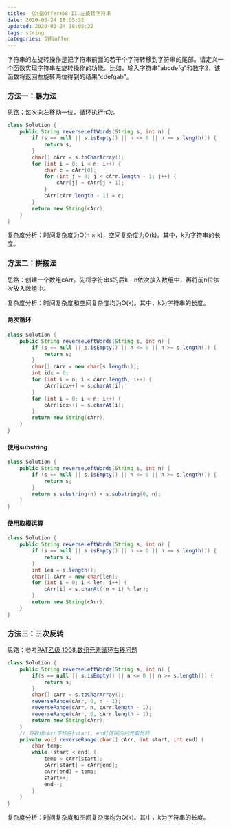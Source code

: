 ```yaml
---
title: 《剑指Offer》58-II.左旋转字符串
date: 2020-03-24 18:05:32
updated: 2020-03-24 18:05:32
tags: string
categories: 剑指offer
---
```


字符串的左旋转操作是把字符串前面的若干个字符转移到字符串的尾部。请定义一个函数实现字符串左旋转操作的功能。比如，输入字符串"abcdefg"和数字2，该函数将返回左旋转两位得到的结果"cdefgab"。

<!--more-->

### 方法一：暴力法

思路：每次向左移动一位，循环执行n次。

```java
class Solution {
    public String reverseLeftWords(String s, int n) {
        if (s == null || s.isEmpty() || n <= 0 || n >= s.length()) {
            return s;
        }
        char[] cArr = s.toCharArray();
        for (int i = 0; i < n; i++) {
            char c = cArr[0];
            for (int j = 0; j < cArr.length - 1; j++) {
                cArr[j] = cArr[j + 1];
            }
            cArr[cArr.length - 1] = c;
        }
        return new String(cArr);
    }
}
```

复杂度分析：时间复杂度为O(n × k)，空间复杂度为O(k)。其中，k为字符串的长度。

### 方法二：拼接法

思路：创建一个数组cArr。先将字符串s的后k - n依次放入数组中，再将前n位依次放入数组中。

复杂度分析：时间复杂度和空间复杂度均为O(k)。其中，k为字符串的长度。

#### 两次循环

```java
class Solution {
    public String reverseLeftWords(String s, int n) {
        if (s == null || s.isEmpty() || n <= 0 || n >= s.length()) {
            return s;
        }
        char[] cArr = new char[s.length()];
        int idx = 0;
        for (int i = n; i < cArr.length; i++) {
            cArr[idx++] = s.charAt(i);
        }
        for (int i = 0; i < n; i++) {
            cArr[idx++] = s.charAt(i);
        }
        return new String(cArr);
    }
}
```

#### 使用substring

```java
class Solution {
    public String reverseLeftWords(String s, int n) {
        if (s == null || s.isEmpty() || n <= 0 || n >= s.length()) {
            return s;
        }
        return s.substring(n) + s.substring(0, n);
    }
}
```

#### 使用取模运算

```java
class Solution {
    public String reverseLeftWords(String s, int n) {
        if (s == null || s.isEmpty() || n <= 0 || n >= s.length()) {
            return s;
        }
        int len = s.length();
        char[] cArr = new char[len];
        for (int i = 0; i < len; i++) {
            cArr[i] = s.charAt((n + i) % len);
        }
        return new String(cArr);
    }
}
```

### 方法三：三次反转

思路：参考[PAT乙级 1008.数组元素循环右移问题](/2019/03/15/pat-basic-1008/)

```java
class Solution {
    public String reverseLeftWords(String s, int n) {
        if(s == null || s.isEmpty() || n <= 0 || n >= s.length()) {
            return s;
        }
        char[] cArr = s.toCharArray();
        reverseRange(cArr, 0, n - 1);
        reverseRange(cArr, n, cArr.length - 1);
        reverseRange(cArr, 0, cArr.length - 1);
        return new String(cArr);
    }
    // 将数组cArr下标在[start, end]区间内的元素反转
    private void reverseRange(char[] cArr, int start, int end) {
        char temp;
        while (start < end) {
            temp = cArr[start];
            cArr[start] = cArr[end];
            cArr[end] = temp;
            start++;
            end--;
        }
    }
}
```

复杂度分析：时间复杂度和空间复杂度均为O(k)。其中，k为字符串的长度。